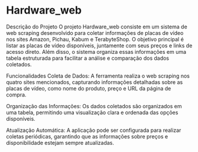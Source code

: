 # Hardware_web
 Descrição do Projeto
O projeto Hardware_web consiste em um sistema de web scraping desenvolvido para coletar informações de placas de vídeo nos sites Amazon, Pichau, Kabum e TerabyteShop. O objetivo principal é listar as placas de vídeo disponíveis, juntamente com seus preços e links de acesso direto. Além disso, o sistema organiza essas informações em uma tabela estruturada para facilitar a análise e comparação dos dados coletados.

Funcionalidades
Coleta de Dados: A ferramenta realiza o web scraping nos quatro sites mencionados, capturando informações detalhadas sobre as placas de vídeo, como nome do produto, preço e URL da página de compra.

Organização das Informações: Os dados coletados são organizados em uma tabela, permitindo uma visualização clara e ordenada das opções disponíveis.

Atualização Automática: A aplicação pode ser configurada para realizar coletas periódicas, garantindo que as informações sobre preços e disponibilidade estejam sempre atualizadas.
